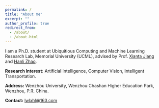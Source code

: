 ```yaml
---
permalink: /
title: "About me"
excerpt: ""
author_profile: true
redirect_from: 
  - /about/
  - /about.html
---
```



I am a Ph.D. student at Ubiquitious Computing and Machine Learning Research Lab, Memorial University (UCML), advised by Prof. [Xianta Jiang](http://www.cs.mun.ca/~xiantaj/) and  [Hanli Zhao](http://i3s.wzu.edu.cn/info/1104/1183.htm). 

**Research Interest:** Artificial Intelligence, Computer Vision, Intelligent Transportation.

**Address:** Wenzhou University, Wenzhou Chashan Higher Education Park, Wenzhou, P.R. China.

**Contact:** lwlxhl@163.com



